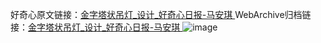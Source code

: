 好奇心原文链接：[金字塔状吊灯_设计_好奇心日报-马安琪 ](https://www.qdaily.com/articles/12447.html)
WebArchive归档链接：[金字塔状吊灯_设计_好奇心日报-马安琪 ](http://web.archive.org/web/20190623172719/https://www.qdaily.com/articles/12447.html)
![image](http://ww3.sinaimg.cn/large/007d5XDply1g3wjrjgl82j30u04fb4ck)